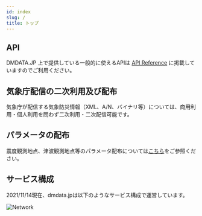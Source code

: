 ```yaml
---
id: index
slug: /
title: トップ
---
```


## API
DMDATA.JP 上で提供している一般的に使えるAPIは
[API Reference](/reference/index.md)
に掲載していますのでご利用ください。

## 気象庁配信の二次利用及び配布
気象庁が配信する気象防災情報（XML、A/N、バイナリ等）については、商用利用・個人利用を問わず二次利用・二次配信可能です。

## パラメータの配布
震度観測地点、津波観測地点等のパラメータ配布については[こちら](/parameter.md)をご参照ください。

## サービス構成
2021/11/14現在、dmdata.jpは以下のようなサービス構成で運営しています。

![Network](/img/network.svg)
